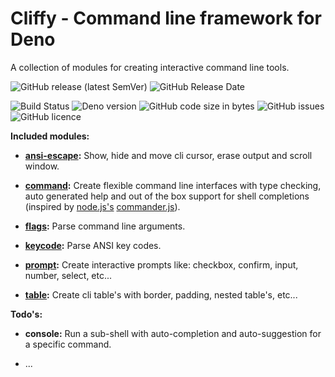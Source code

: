 # Cliffy - Command line framework for Deno

A collection of modules for creating interactive command line tools.

![GitHub release (latest SemVer)](https://img.shields.io/github/v/release/c4spar/deno-cliffy?logo=github) ![GitHub Release Date](https://img.shields.io/github/release-date/c4spar/deno-cliffy?logo=github)

![Build Status](https://github.com/c4spar/deno-cliffy/workflows/ci/badge.svg?branch=master) ![Deno version](https://img.shields.io/badge/deno-v0.42.0-green?logo=deno) ![GitHub code size in bytes](https://img.shields.io/github/languages/code-size/c4spar/deno-cliffy?logo=github) ![GitHub issues](https://img.shields.io/github/issues/c4spar/deno-cliffy?logo=github) ![GitHub licence](https://img.shields.io/github/license/c4spar/deno-cliffy?logo=github)

**Included modules:**

* **[ansi-escape](packages/ansi-escape/):** Show, hide and move cli cursor, erase output and scroll window.

* **[command](packages/command/):** Create flexible command line interfaces with type checking, auto generated help and out of the box support for shell completions (inspired by [node.js's](http://nodejs.org) [commander.js](https://github.com/tj/commander.js/blob/master/Readme.md)).

* **[flags](packages/flags/):** Parse command line arguments.

* **[keycode](packages/keycode/):** Parse ANSI key codes.

* **[prompt](packages/prompt/):** Create interactive prompts like: checkbox, confirm, input, number, select, etc...

* **[table](packages/table/):** Create cli table's with border, padding, nested table's, etc...

**Todo's:**

* **console:** Run a sub-shell with auto-completion and auto-suggestion for a specific command.

* ...
